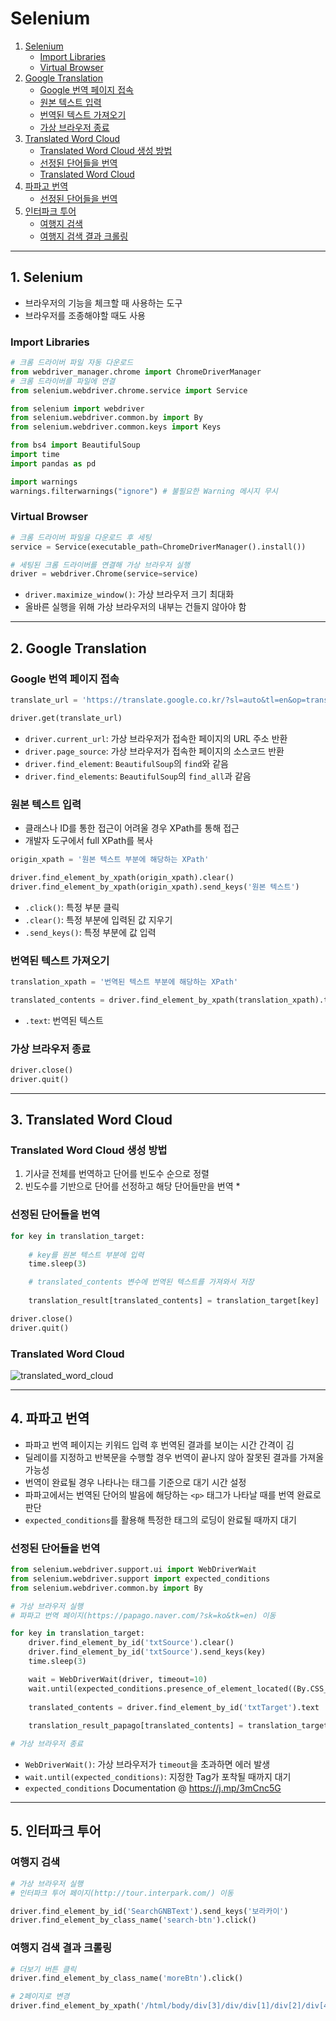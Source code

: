# Selenium
  1. [Selenium](#1-selenium)
     + [Import Libraries](#import-libraries)
     + [Virtual Browser](#virtual-browser)
  2. [Google Translation](#2-google-translation)
     + [Google 번역 페이지 접속](#google-번역-페이지-접속)
     + [원본 텍스트 입력](#원본-텍스트-입력)
     + [번역된 텍스트 가져오기](#번역된-텍스트-가져오기)
     + [가상 브라우저 종료](#가상-브라우저-종료)
  3. [Translated Word Cloud](#3-translated-word-cloud)
     + [Translated Word Cloud 생성 방법](#translated-word-cloud-생성-방법)
     + [선정된 단어들을 번역](#선정된-단어들을-번역)
     + [Translated Word Cloud](#translated-word-cloud)
  4. [파파고 번역](#4-파파고-번역)
     + [선정된 단어들을 번역](#선정된-단어들을-번역-1)
  5. [인터파크 투어](#5-인터파크-투어)
     + [여행지 검색](#여행지-검색)
     + [여행지 검색 결과 크롤링](#여행지-검색-결과-크롤링)

---

## 1. Selenium
- 브라우저의 기능을 체크할 때 사용하는 도구
- 브라우저를 조종해야할 때도 사용

### Import Libraries

```python
# 크롬 드라이버 파일 자동 다운로드
from webdriver_manager.chrome import ChromeDriverManager
# 크롬 드라이버를 파일에 연결
from selenium.webdriver.chrome.service import Service

from selenium import webdriver
from selenium.webdriver.common.by import By
from selenium.webdriver.common.keys import Keys

from bs4 import BeautifulSoup 
import time
import pandas as pd

import warnings
warnings.filterwarnings("ignore") # 불필요한 Warning 메시지 무시
```

### Virtual Browser

```python
# 크롬 드라이버 파일을 다운로드 후 세팅
service = Service(executable_path=ChromeDriverManager().install()) 

# 세팅된 크롬 드라이버를 연결해 가상 브라우저 실행
driver = webdriver.Chrome(service=service)
```
- `driver.maximize_window()`: 가상 브라우저 크기 최대화
- 올바른 실행을 위해 가상 브라우저의 내부는 건들지 않아야 함

---

## 2. Google Translation

### Google 번역 페이지 접속

```python
translate_url = 'https://translate.google.co.kr/?sl=auto&tl=en&op=translate&hl=ko'

driver.get(translate_url)
```

- `driver.current_url`: 가상 브라우저가 접속한 페이지의 URL 주소 반환
- `driver.page_source`: 가상 브라우저가 접속한 페이지의 소스코드 반환
- `driver.find_element`: `BeautifulSoup`의 `find`와 같음
- `driver.find_elements`: `BeautifulSoup`의 `find_all`과 같음

### 원본 텍스트 입력
- 클래스나 ID를 통한 접근이 어려울 경우 XPath를 통해 접근
- 개발자 도구에서 full XPath를 복사

```python
origin_xpath = '원본 텍스트 부분에 해당하는 XPath'

driver.find_element_by_xpath(origin_xpath).clear()
driver.find_element_by_xpath(origin_xpath).send_keys('원본 텍스트')
```

- `.click()`: 특정 부분 클릭
- `.clear()`: 특정 부분에 입력된 값 지우기
- `.send_keys()`: 특정 부분에 값 입력

### 번역된 텍스트 가져오기

```python
translation_xpath = '번역된 텍스트 부분에 해당하는 XPath'

translated_contents = driver.find_element_by_xpath(translation_xpath).text
```

- `.text`: 번역된 텍스트

### 가상 브라우저 종료

```python
driver.close()
driver.quit()
```

---

## 3. Translated Word Cloud

### Translated Word Cloud 생성 방법
1. 기사글 전체를 번역하고 단어를 빈도수 순으로 정렬
2. 빈도수를 기반으로 단어를 선정하고 해당 단어들만을 번역 *

### 선정된 단어들을 번역

```python
for key in translation_target:
    
    # key를 원본 텍스트 부분에 입력
    time.sleep(3)

    # translated_contents 변수에 번역된 텍스트를 가져와서 저장
    
    translation_result[translated_contents] = translation_target[key]

driver.close()
driver.quit()
```

### Translated Word Cloud

![translated_word_cloud](https://img1.daumcdn.net/thumb/R1280x0/?scode=mtistory2&fname=https%3A%2F%2Fblog.kakaocdn.net%2Fdn%2FbbTd6w%2FbtrxEFjuAEQ%2FIQeb7sVOrlWWz7qswpmEi1%2Fimg.png)

---

## 4. 파파고 번역
- 파파고 번역 페이지는 키워드 입력 후 번역된 결과를 보이는 시간 간격이 김
- 딜레이를 지정하고 반복문을 수행할 경우 번역이 끝나지 않아 잘못된 결과를 가져올 가능성
- 번역이 완료될 경우 나타나는 태그를 기준으로 대기 시간 설정
- 파파고에서는 번역된 단어의 발음에 해당하는 `<p>` 태그가 나타날 때를 번역 완료로 판단
- `expected_conditions`를 활용해 특정한 태그의 로딩이 완료될 때까지 대기

### 선정된 단어들을 번역

```python
from selenium.webdriver.support.ui import WebDriverWait
from selenium.webdriver.support import expected_conditions
from selenium.webdriver.common.by import By

# 가상 브라우저 실행
# 파파고 번역 페이지(https://papago.naver.com/?sk=ko&tk=en) 이동

for key in translation_target:    
    driver.find_element_by_id('txtSource').clear()
    driver.find_element_by_id('txtSource').send_keys(key)
    time.sleep(3)

    wait = WebDriverWait(driver, timeout=10)
    wait.until(expected_conditions.presence_of_element_located((By.CSS_SELECTOR, "#targetEditArea > p")))
    
    translated_contents = driver.find_element_by_id('txtTarget').text
    
    translation_result_papago[translated_contents] = translation_target[key]

# 가상 브라우저 종료
```

- `WebDriverWait()`: 가상 브라우저가 `timeout`을 초과하면 에러 발생
- `wait.until(expected_conditions)`: 지정한 Tag가 포착될 때까지 대기
- `expected_conditions` Documentation @ https://j.mp/3mCnc5G

---

## 5. 인터파크 투어

### 여행지 검색

```python
# 가상 브라우저 실행
# 인터파크 투어 페이지(http://tour.interpark.com/) 이동

driver.find_element_by_id('SearchGNBText').send_keys('보라카이')
driver.find_element_by_class_name('search-btn').click()
```

### 여행지 검색 결과 크롤링

```python
# 더보기 버튼 클릭
driver.find_element_by_class_name('moreBtn').click()

# 2페이지로 변경
driver.find_element_by_xpath('/html/body/div[3]/div/div[1]/div[2]/div[4]/div[3]/ul/li[2]').click()
```
